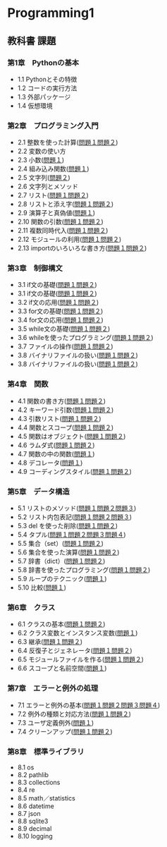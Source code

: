 # Programming1
## 教科書 課題
### 第1章　Pythonの基本
* 1.1 Pythonとその特徴
* 1.2 コードの実行方法
* 1.3 外部パッケージ
* 1.4 仮想環境
### 第2章　プログラミング入門
* 2.1 整数を使った計算([問題１](CHAPTER02/2.1oparetor/Q2_1_1.py)[問題２](CHAPTER02/2.1oparetor/Q2_1_2.py))
* 2.2 変数の使い方
* 2.3 小数([問題１](CHAPTER02/2.3few/Q2_3_1.py))
* 2.4 組み込み関数([問題１](CHAPTER02/2.4/Q2_4_1.py))
* 2.5 文字列([問題２](CHAPTER02/2.5string/Q2_5_2.py))
* 2.6 文字列とメソッド
* 2.7 リスト([問題１](CHAPTER02/2.7list/Q2_7_1.py)[問題２](CHAPTER02/2.7list/Q2_7_2.py))
* 2.8 リストと添え字([問題１](CHAPTER02/2.8list_index/Q2_8_1.py)[問題２](CHAPTER02/2.8list_index/.py))
* 2.9 演算子と真偽値([問題１](CHAPTER02/2.9ope_boolean/Q2_9_1.py))
* 2.10 関数の引数([問題１](CHAPTER02/2.10Function_Arguments/Q2_10_1.py)[問題２](CHAPTER02/2.10Function_Arguments/Q2_10_2.py))     
* 2.11 複数同時代入([問題１](CHAPTER02/2.11SequenceUnpacking/Q2_11_1.py)[問題２](CHAPTER02/2.11SequenceUnpacking/Q2_11_2.py))
* 2.12 モジュールの利用([問題１](CHAPTER02/2.12Module/Q2_12_1.py)[問題２](CHAPTER02/2.12Module/Q2_12_2.py))
* 2.13 importのいろいろな書き方([問題１](CHAPTER02/2.13ImportDrow/Q2_13_1.py)[問題２](CHAPTER02/2.13ImportDrow/Q2_13_2.py))
### 第3章　制御構文
* 3.1 if文の基礎([問題１](CHAPTER03/3.1if_base/Q3_1_1.py)[問題２](CHAPTER03/3.2if_base/Q3_1_2.py))
* 3.1 if文の基礎([問題１](CHAPTER03/3.1if_base/Q3_1_1.py)[問題２](CHAPTER03/3.1if_base/Q3_1_2.py))
* 3.2 if文の応用([問題１](CHAPTER03/3.2if/Q3_2_1.py)[問題２](CHAPTER03/3.2if/Q3_2_2.py))
* 3.3 for文の基礎([問題１](CHAPTER03/3.3for_base/Q3_3_1.py)[問題２](CHAPTER03/3.3for_base/Q3_3_2.py))
* 3.4 for文の応用([問題１](CHAPTER03/3.4for/Q3_4_1.py)[問題２](CHAPTER03/3.4for/Q3_4_2.py))
* 3.5 while文の基礎([問題１](CHAPTER03/3.5while_base/Q3_5_1.py)[問題２](CHAPTER03/3.5while_base/Q3_5_2.py))
* 3.6 whileを使ったプログラミング([問題１](CHAPTER03/3.6while_program/Q3_6_1.py)[問題２](CHAPTER03/3.6while_program/Q3_6_2.py))
* 3.7 ファイルの操作([問題１](CHAPTER03/3.7UseFile/Q3_7_1.py)[問題２](CHAPTER03/3.7UseFile/Q3_7_2.py))
* 3.8 バイナリファイルの扱い([問題１](CHAPTER03/3.8BinaryFile/Q3_8_1.py)[問題２](CHAPTER03/3.8BinaryFile/Q3_8_2.py))
* 3.8 バイナリファイルの扱い([問題１](CHAPTER03/3.8BinaryFile/Q3_8_1.py)[問題２](CHAPTER03/3.8BinaryFile/Q3_8_1.py))
### 第4章　関数
* 4.1 関数の書き方([問題１](CHAPTER04/4.1/Q4_1_1.py)[問題２](CHAPTER04/4.1/Q4_1_2.py))
* 4.2 キーワード引数([問題１](CHAPTER04/4.2/Q4_2_1.py)[問題２](CHAPTER04/4.2/Q4_2_2.py))
* 4.3 引数リスト([問題１](CHAPTER04/4.3/Q4_3_1.py)[問題２](CHAPTER04/4.3/Q4_3_2.py))
* 4.4 関数とスコープ([問題１](CHAPTER04/4.4/Q4_4_1.py)[問題２](CHAPTER04/4.4/Q4_4_2.py))
* 4.5 関数はオブジェクト([問題１](CHAPTER04/4.5/Q4_5_1.py)[問題２](CHAPTER04/4.5/Q4_5_2.py))
* 4.6 ラムダ式([問題１](CHAPTER04/4.6/Q4_6_1.py)[問題２](CHAPTER04/4.6/Q4_6_2.py))
* 4.7 関数の中の関数([問題１](CHAPTER04/4.7/Q4_7_1.py))
* 4.8 デコレータ([問題１](CHAPTER04/4.8/Q4_8_1.py))
* 4.9 コーディングスタイル([問題１](CHAPTER04/4.9/Q4_9_1.py)[問題２](CHAPTER04/4.9/Q4_9_2.py))
### 第5章　データ構造
* 5.1 リストのメソッド([問題１](CHAPTER05/5.1/Q5_1_1.py)[問題２](CHAPTER05/5.1/Q5_1_2.py)[問題３](CHAPTER05/5.1/Q5_1_3.py))
* 5.2 リスト内包表記([問題１](CHAPTER05/5.2/Q5_2_1.py)[問題２](CHAPTEER05/5.2/Q5_2_2.py)[問題３](CHAPTER05/5.2/Q5_2_3.py))
* 5.3 del を使った削除([問題１](CHAPTER05/5.3/Q5_3_1.py)[問題２](CHAPTER05/5.3/Q5_3_2.py))
* 5.4 タプル([問題１](CHAPTER05/5.4/Q5_4_1.py)[問題２](CHAPTER05/5.4/Q5_4_2.py)[問題３](CHAPTER05/5.4/Q5_4_3.py)[問題４](CHAPTER05/5.4/Q5_4_4.py))
* 5.5 集合（set）([問題１](CHAPTER05/5.5/Q5_5_1.py)[問題２](CHAPTER05/5.5/Q5_5_2.py))
* 5.6 集合を使った演算([問題１](CHAPTER05/5.6/Q5_6_1.py)[問題２](CHAPTER05/5.6/Q5_6_2.py))
* 5.7 辞書（dict）([問題１](CHAPTER05/5.7/Q5_7_1.py)[問題２](CHAPTER05/5.7/Q5_7_2.py))
* 5.8 辞書を使ったプログラミング([問題１](CHAPTER05/5.8/Q5_8_1.py)[問題２](CHAPTER05/5.8/Q5_8_2.py))
* 5.9 ループのテクニック([問題１](CHAPTER05/5.9/Q5_9_1.py))
* 5.10 比較([問題１](CHAPTER05/5.10/Q5_10_1.py))
### 第6章　クラス
* 6.1 クラスの基本([問題１](CHAPTER06/6.1/Q6_1_1.py)[問題２](CHAPTER06/6.1/Q6_1_2.py))
* 6.2 クラス変数とインスタンス変数([問題１](CHAPTER06/6.2/Q6_2_1.py))
* 6.3 継承([問題１](CHAPTER06/6.3/Q6_3_1.py)[問題２](CHAPTER06/6.3/Q6_3_2.py))
* 6.4 反復子とジェネレータ([問題１](CHAPTER06/6.4/Q6_4_1.py)[問題２](CHAPTER06/6.4/Q6_4_2.py))
* 6.5 モジュールファイルを作る([問題１](CHAPTER06/6.5/Q6_5_1.py)[問題２](CHAPTER06/6.5/Q6_5_2.py))
* 6.6 スコープと名前空間([問題１](CHAPTER06/6.6/Q6_6_1.py))
### 第7章　エラーと例外の処理
* 7.1 エラーと例外の基本([問題１](CHAPTER07/7.1/Q7_1_1.py)[問題２](CHAPTER07/7.1/Q7_1_2.py)[問題３](CHAPTER07/7.1/Q7_1_3.py)[問題４](CHAPTER07/7.1/7_1_4.py))
* 7.2 例外の種類と対応方法([問題１](CHAPTER07/7.2/7_2_1.py)[問題２](CHAPTER07/7.2/Q7_2_2.py))
* 7.3 ユーザ定義例外([問題１](CHAPTER07/7.3/Q7_3_1.py))
* 7.4 クリーンアップ([問題１](CHAPTER07/7.4/Q7_4_1.py)[問題２](CHAPTER07/7.4/Q7_4_2.py))
### 第8章　標準ライブラリ
* 8.1 os
* 8.2 pathlib
* 8.3 collections
* 8.4 re
* 8.5 math／statistics
* 8.6 datetime
* 8.7 json
* 8.8 sqlite3
* 8.9 decimal
* 8.10 logging
